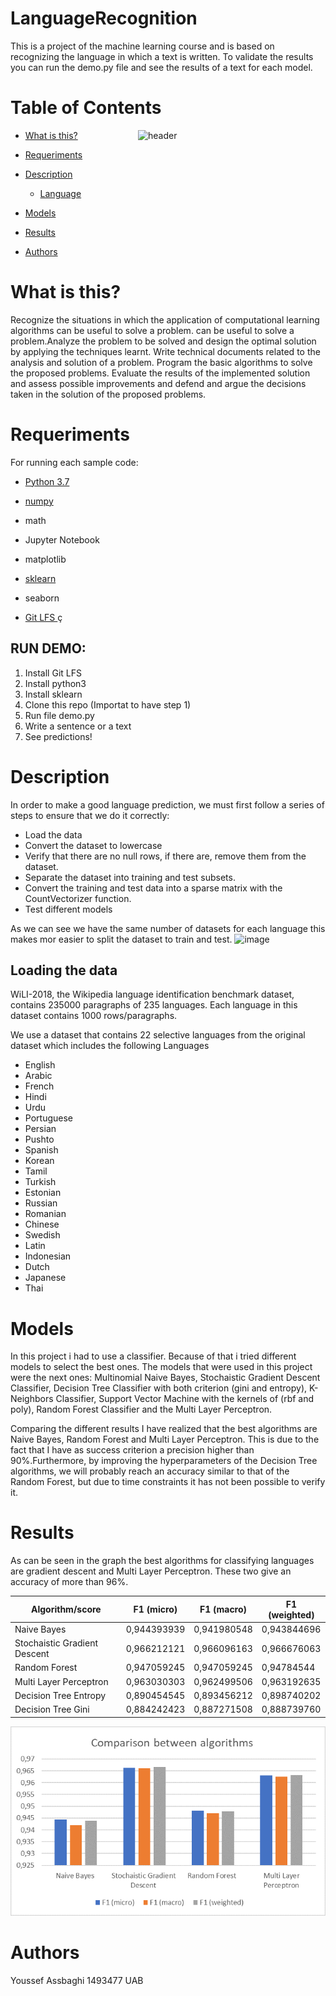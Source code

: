 # LanguageRecognition

 This is a project of the machine learning course and is based on recognizing the language in which a text is written. To validate the results you can run the demo.py file and see the results of a text for each model.



# Table of Contents
 
 <img src="https://miro.medium.com/max/960/0*xLRsbQ02J7sQpNNy" align="right" width="300" alt="header"/>

   * [What is this?](#1)
   * [Requeriments](#R)
   * [Description](#2)
      * [Language](#7)
   * [Models](#3)
   * [Results](#4)


   * [Authors](#6)



# What is this? <a name="1"></a>
Recognize the situations in which the application of computational learning algorithms can be useful to solve a problem.
can be useful to solve a problem.Analyze the problem to be solved and design the optimal solution by applying the techniques learnt. Write technical documents related to the analysis and solution of a problem. Program the basic algorithms to solve the proposed problems. Evaluate the results of the implemented solution and assess possible improvements and defend and argue the decisions taken in the solution of the proposed problems.


# Requeriments <a name="R"></a>
For running each sample code:

- <a href="https://www.python.org/downloads/">Python 3.7</a>

- <a href="https://numpy.org/install/">numpy</a>

- math
- Jupyter Notebook

- matplotlib

- <a href="https://scikit-learn.org/stable/install.html">sklearn</a>

- seaborn
- <a href="https://git-lfs.github.com/"> Git LFS </a>ç

## RUN DEMO:
1. Install Git LFS
2. Install python3
3. Install sklearn
4. Clone this repo (Importat to have step 1)
5. Run file demo.py
6. Write a sentence or a text
7. See predictions!


# Description <a name="2"></a>
 
  In order to make a good language prediction, we must first follow a series of steps to ensure that we do it correctly:
  - Load the data
  - Convert the dataset to lowercase
  - Verify that there are no null rows, if there are, remove them from the dataset.
  - Separate the dataset into training and test subsets.
  - Convert the training and test data into a sparse matrix with the CountVectorizer function.
  - Test different models

As we can see we have the same number of datasets for each language this makes mor easier to split the dataset to train and test.
![image](https://user-images.githubusercontent.com/72655367/145685007-72932db1-8459-4a2d-8e36-8bb74640448b.png)


## Loading the data <a name="7"></a>
WiLI-2018, the Wikipedia language identification benchmark dataset, contains 235000 paragraphs of 235 languages. Each language in this dataset contains 1000 rows/paragraphs.

We use a dataset that contains 22 selective languages from the original dataset which includes the following Languages
  -  English
  -  Arabic
  -  French
  -  Hindi
  -  Urdu
  -  Portuguese
  -  Persian
  -  Pushto
  -  Spanish
  -  Korean
  -  Tamil
  -  Turkish
  -  Estonian
  -  Russian
  -  Romanian
  -  Chinese
  -  Swedish
  -  Latin
  -  Indonesian
  -  Dutch
  -  Japanese
  -  Thai

# Models <a name="3"></a>
In this project i had to use a classifier. Because of that i tried different models to select the best ones.
The models that were used in this project were the next ones: Multinomial Naive Bayes, Stochaistic Gradient Descent Classifier, Decision Tree Classifier with both criterion (gini and entropy), K-Neighbors Classifier, Support Vector Machine with the kernels of (rbf and poly), Random Forest Classifier and the Multi Layer Perceptron.

Comparing the different results I have realized that the best algorithms are Naive Bayes, Random Forest and Multi Layer Perceptron. This is due to the fact that I have as success criterion a precision higher than 90%.Furthermore, by improving the hyperparameters of the Decision Tree algorithms, we will probably reach an accuracy similar to that of the Random Forest, but due to time constraints it has not been possible to verify it.


# Results <a name="4"></a>
As can be seen in the graph the best algorithms for classifying languages are gradient descent and Multi Layer Perceptron. These two give an accuracy of more than 96%.

| Algorithm/score              | F1 (micro)           | F1 (macro)         | F1 (weighted)   |
|------------------------------|----------------------|--------------------|-----------------|
| Naive Bayes                  |       0,944393939    |        0,941980548 |     0,943844696 | 
| Stochaistic Gradient Descent |       0,966212121    |        0,966096163 |     0,966676063 | 
| Random Forest                |       0,947059245    |        0,947059245 |      0,94784544 |
| Multi Layer Perceptron       |       0,963030303    |        0,962499506 |     0,963192635 |
| Decision Tree Entropy        |       0,890454545    |        0,893456212 |     0,898740202 |
| Decision Tree Gini           |       0,884242423    |        0,887271508 |     0,888739760 |


<img src="https://github.com/Youssef-Assbaghi/LanguageRecognition/blob/main/demo/Grafcos.png"  alt="header"/>

# Authors <a name="6"></a>
Youssef Assbaghi 1493477 UAB
